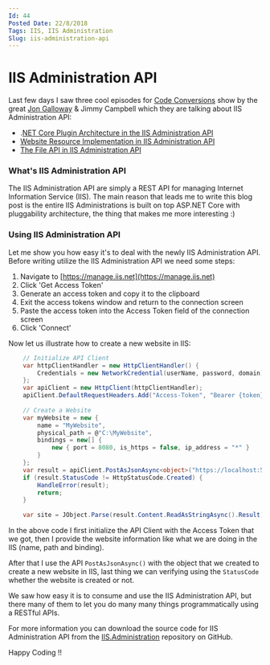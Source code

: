 ```yaml
---
Id: 44
Posted Date: 22/8/2018
Tags: IIS, IIS Administration 
Slug: iis-administration-api
---
```

# IIS Administration API

Last few days I saw three cool episodes for [Code Conversions](https://channel9.msdn.com/Shows/Code-Conversations) show by the great [Jon Galloway](https://twitter.com/jongalloway) & Jimmy Campbell which they are talking about IIS Administration API:

*   .[NET Core Plugin Architecture in the IIS Administration API](https://channel9.msdn.com/Shows/Code-Conversations/NET-Core-Plugin-Architecture-in-the-IIS-Administration-API-with-Jimmy-Campbell)
*   [Website Resource Implementation in IIS Administration API](https://channel9.msdn.com/Shows/Code-Conversations/Website-Resource-Implementation-in-IIS-Administration-API-with-Jimmy-Campbell)
*   [The File API in IIS Administration API](https://channel9.msdn.com/Shows/Code-Conversations/The-File-API-in-IIS-Administration-API-with-Jimmy-Campbell)

### What's IIS Administration API

The IIS Administration API are simply a REST API for managing Internet Information Service (IIS). The main reason that leads me to write this blog post is the entire IIS Administrations is built on top ASP.NET Core with pluggability architecture, the thing that makes me more interesting :)

### Using IIS Administration API

Let me show you how easy it's to deal with the newly IIS Administration API. Before writing utilize the IIS Administration API we need some steps:

1.  Navigate to [https://manage.iis.net](https://manage.iis.net)
2.  Click 'Get Access Token'
3.  Generate an access token and copy it to the clipboard
4.  Exit the access tokens window and return to the connection screen
5.  Paste the access token into the Access Token field of the connection screen
6.  Click 'Connect'

Now let us illustrate how to create a new website in IIS:
```csharp
    // Initialize API Client
    var httpClientHandler = new HttpClientHandler() {
        Credentials = new NetworkCredential(userName, password, domain)
    };
    var apiClient = new HttpClient(httpClientHandler);
    apiClient.DefaultRequestHeaders.Add("Access-Token", "Bearer {token}");
    
    // Create a Website
    var myWebsite = new {
        name = "MyWebsite",
        physical_path = @"C:\MyWebsite",
        bindings = new[] {
            new { port = 8080, is_https = false, ip_address = "*" }
        }
    };
    var result = apiClient.PostAsJsonAsync<object>("https://localhost:55539/api/webserver/websites", myWebsite).Result;
    if (result.StatusCode != HttpStatusCode.Created) {
        HandleError(result);
        return;
    }
    
    var site = JObject.Parse(result.Content.ReadAsStringAsync().Result);
```
In the above code I first initialize the API Client with the Access Token that we got, then I provide the website information like what we are doing in the IIS (name, path and binding).

After that I use the API `PostAsJsonAsync()` with the object that we created to create a new website in IIS, last thing we can verifying using the `StatusCode` whether the website is created or not.

We saw how easy it is to consume and use the IIS Administration API, but there many of them to let you do many many things programmatically using a RESTful APIs.

For more information you can download the source code for IIS Administration API from the [IIS.Administration](https://github.com/Microsoft/IIS.Administration) repository on GitHub.

Happy Coding !!
